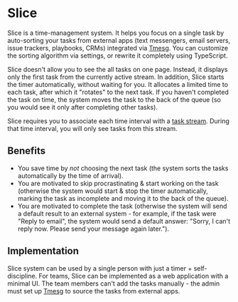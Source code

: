 # Slice

Slice is a time-management system. It helps you focus on a single task by auto-sorting your tasks from external apps (text messengers, email servers, issue trackers, playbooks, CRMs) integrated via [Tmesg](./Tmesg.md). You can customize the sorting algorithm via settings, or rewrite it completely using TypeScript.

Slice doesn't allow you to see the all tasks on one page. Instead, it displays only the first task from the currently active stream. In addition, Slice starts the timer automatically, without waiting for you. It allocates a limited time to each task, after which it "rotates" to the next task. If you haven't completed the task on time, the system moves the task to the back of the queue (so you would see it only after completing other tasks).

Slice requires you to associate each time interval with a [task stream](./definitions/TaskStream.md). During that time interval, you will only see tasks from this stream.

## Benefits

* You save time by *not* choosing the next task (the system sorts the tasks automatically by the time of arrival).
* You are motivated to skip procrastinating & start working on the task (otherwise the system would start & stop the timer automatically, marking the task as incomplete and moving it to the back of the queue).
* You are motivated to complete the task (otherwise the system will send a default result to an external system - for example, if the task were "Reply to email", the system would send a default answer: "Sorry, I can't reply now. Please send your message again later.").

## Implementation

Slice system can be used by a single person with just a timer + self-discipline. For teams, Slice can be implemented as a web application with a minimal UI. The team members can't add the tasks manually - the admin must set up [Tmesg](./Tmesg.md) to source the tasks from external apps.
